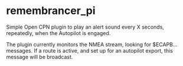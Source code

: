remembrancer_pi
===============

Simple Open CPN plugin to play an alert sound every X seconds, 
repeatedly, when the Autopilot is engaged.

The plugin currently monitors the NMEA stream, looking for $ECAPB... 
messages. If a route is active, and set up for an autopilot export,
this message will be broadcast.
